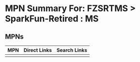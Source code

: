 



# MPN Summary For: FZSRTMS > SparkFun-Retired : MS

## MPNs
  

|MPN|Direct Links|Search Links|
| :--- | :--- | :--- |
||||

